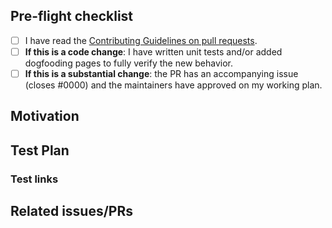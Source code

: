 ## Pre-flight checklist

- [ ] I have read the [Contributing Guidelines on pull requests](https://github.com/easy-systems/documentations/blob/main/CONTRIBUTING.md#pull-requests).
- [ ] **If this is a code change**: I have written unit tests and/or added dogfooding pages to fully verify the new behavior.
- [ ] **If this is a substantial change**: the PR has an accompanying issue (closes #0000) and the maintainers have approved on my working plan.

<!--
Please also remember to sign the CLA, although you can also sign it after submitting the PR. The CLA is required for us to merge your PR.
If this PR adds or changes functionality, please take some time to update the docs. You can also write docs after the API design is finalized and the code changes have been approved.
-->

## Motivation

<!-- Help us understand your motivation by explaining why you decided to make this change. Does this fix a bug? Does it close an issue? -->

## Test Plan

<!-- Write your test plan here. If you changed any code, please provide us with clear instructions on how you verified your changes work. Bonus points for screenshots and videos! -->

### Test links

<!--
🙏 Please add an exhaustive list of links relevant to this pull request.
⏱ This saves maintainers a lot of time during reviews.

- If you changed anything that's displayed on UI, please add a dogfooding page in website/_dogfooding to help us preview the effect.
- If you changed documentation, please link to the new and updated documentation pages.

Please don't be afraid to change the main site's configuration as well! You can make use of your new feature on our site so we can preview its effects. We can decide if it should be kept in production before merging it.
-->


## Related issues/PRs

<!-- If you haven't already, link to issues/PRs that are related to this change. This helps us develop the context and keep a rich repo history. If this PR is a continuation of a past PR's work, link to that PR. If the PR addresses part of the problem in a meta-issue, mention that issue. -->
